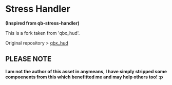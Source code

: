 # Stress Handler 
**(Inspired from qb-stress-handler)**

This is a fork taken from 'qbx_hud'.

Original repository > [qbx_hud](https://github.com/Qbox-project/qbx_hud)


## PLEASE NOTE

**I am not the author of this asset in anymeans, I have simply stripped some compoenents from this which benefitted me and may help others too! :p**
